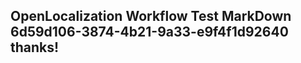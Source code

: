 <properties
ms.topic="hero-topic1"
ms.test1="hero-topic"
ms.test2="test"/>

## OpenLocalization Workflow Test MarkDown 6d59d106-3874-4b21-9a33-e9f4f1d92640 thanks!
